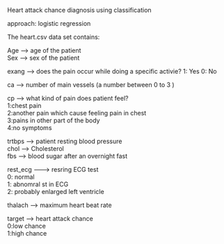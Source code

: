 Heart attack chance diagnosis using classification   

approach: logistic regression

The heart.csv data set contains:

Age --> age of the patient     
Sex --> sex of the patient

exang --> does the pain occur while doing a specific activie? 
1: Yes 
0: No          

ca --> number of main vessels (a number between 0 to 3 )    

cp --> what kind of pain does patient feel?         
1:chest pain      
2:another pain which cause feeling pain in chest         
3:pains in other part of the body        
4:no symptoms       

trtbps --> patient resting blood pressure          
chol --> Cholesterol    
fbs --> blood sugar after an overnight fast  

rest_ecg ---> resring ECG test   
0: normal   
1: abnomral st in ECG  
2: probably enlarged left ventricle 

thalach --> maximum heart beat rate 

target --> heart attack chance     
0:low chance    
1:high chance    



